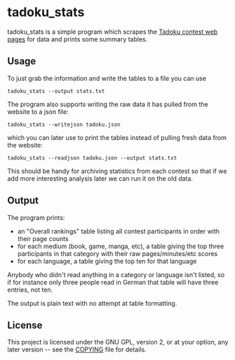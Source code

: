 # tadoku_stats

tadoku_stats is a simple program which scrapes the [Tadoku contest web pages](http://readmod.com/ranking) for data and prints some summary tables.

## Usage

To just grab the information and write the tables to a file you can use
```
tadoku_stats --output stats.txt
```

The program also supports writing the raw data it has pulled from the website to a json file:
```
tadoku_stats --writejson tadoku.json
```

which you can later use to print the tables instead of pulling fresh data from the website:
```
tadoku_stats --readjson tadoku.json --output stats.txt
```

This should be handy for archiving statistics from each contest so that if we add more interesting analysis later we can run it on the old data.

## Output

The program prints:

* an "Overall rankings" table listing all contest participants in order with their page counts
* for each medium (book, game, manga, etc), a table giving the top three participants in that category with their raw pages/minutes/etc scores
* for each language, a table giving the top ten for that language

Anybody who didn't read anything in a category or language isn't listed, so if for instance only three people read in German that table will have three entries, not ten.

The output is plain text with no attempt at table formatting.

## License

This project is licensed under the GNU GPL, version 2, or at your option, any later version -- see the [COPYING](COPYING) file for details.
